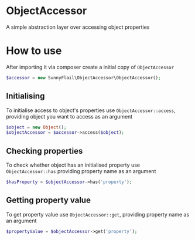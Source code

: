 # ObjectAccessor
A simple abstraction layer over accessing object properties
# How to use
After importing it via composer create a initial copy of `ObjectAccessor`
```php
$accessor = new SunnyFlail\ObjectAccessor\ObjectAccessor();
```
## Initialising
To initialise access to object's properties use `ObjectAccessor::access`, providing object you want to access as an argument
```php
$object = new Object();
$objectAccessor = $accessor->access($object);
```
## Checking properties
To check whether object has an initialised property use `ObjectAccessor::has` providing property name as an argument
```php
$hasProperty = $objectAccessor->has('property');
```
## Getting property value
To get property value use `ObjectAccessor::get`, providing property name as an argument
```php
$propertyValue = $objectAccessor->get('property');
```
